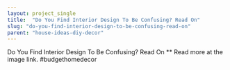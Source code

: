 ```yaml
---
layout: project_single
title:  "Do You Find Interior Design To Be Confusing? Read On"
slug: "do-you-find-interior-design-to-be-confusing-read-on"
parent: "house-ideas-diy-decor"
---
```

Do You Find Interior Design To Be Confusing? Read On ** Read more at the image link. #budgethomedecor
